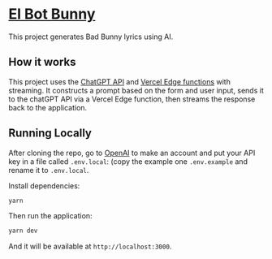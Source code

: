 # [El Bot Bunny](https://elbotbunny.com)

This project generates Bad Bunny lyrics using AI.

## How it works

This project uses the [ChatGPT API](https://openai.com/api/) and [Vercel Edge functions](https://vercel.com/features/edge-functions) with streaming. It constructs a prompt based on the form and user input, sends it to the chatGPT API via a Vercel Edge function, then streams the response back to the application.

## Running Locally

After cloning the repo, go to [OpenAI](https://beta.openai.com/account/api-keys) to make an account and put your API key in a file called `.env.local`: (copy the example one `.env.example` and rename it to `.env.local`.

Install dependencies:

```bash
yarn
```

Then run the application:

```bash
yarn dev
```

And it will be available at `http://localhost:3000`.

